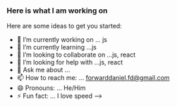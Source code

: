 ### Here is what I am working on



Here are some ideas to get you started:

- 🔭 I’m currently working on ... js
- 🌱 I’m currently learning ...js
- 👯 I’m looking to collaborate on ...js, react
- 🤔 I’m looking for help with ...js, react
- 💬 Ask me about ...
- 📫 How to reach me: ... forwarddaniel.fd@gmail.com
- 😄 Pronouns: ... He/Him
- ⚡ Fun fact: ... I love speed
-->
